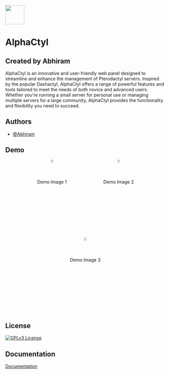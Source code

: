 <img width="60px" height="60px" src="https://i.ibb.co/1TQbcJ9/a-high-resolution-logo-transparent.png">

# AlphaCtyl

## Created by Abhiram

AlphaCtyl is an innovative and user-friendly web panel designed to streamline and enhance the management of Pterodactyl servers. Inspired by the popular Dashactyl, AlphaCtyl offers a range of powerful features and tools tailored to meet the needs of both novice and advanced users. Whether you're running a small server for personal use or managing multiple servers for a large community, AlphaCtyl provides the functionality and flexibility you need to succeed.

## Authors

- [@Abhiram](https://www.github.com/AlphaNodesDev)

## Demo

<div style="display: flex; flex-wrap: wrap; gap: 10px; justify-content: center;">
  <div style="flex: 1 1 200px; max-width: 200px; text-align: center;">
    <img src="https://via.placeholder.com/200" alt="Demo Image 1" style="width: 20%; height: auto;">
    <p>Demo Image 1</p>
  </div>
  <div style="flex: 1 1 200px; max-width: 200px; text-align: center;">
    <img src="https://via.placeholder.com/200" alt="Demo Image 2" style="width: 20%; height: auto;">
    <p>Demo Image 2</p>
  </div>
  <div style="flex: 1 1 200px; max-width: 200px; text-align: center;">
    <img src="https://via.placeholder.com/200" alt="Demo Image 3" style="width: 20%; height: auto;">
    <p>Demo Image 3</p>
  </div>
</div>

## License

[![GPLv3 License](https://img.shields.io/badge/License-GPL%20v3-yellow.svg)](https://github.com/AlphaNodesDev/AlphaCtyl/blob/main/LICENSE)

## Documentation

[Documentation](https://alphactyl.gitbook.io/alphactyl/)

